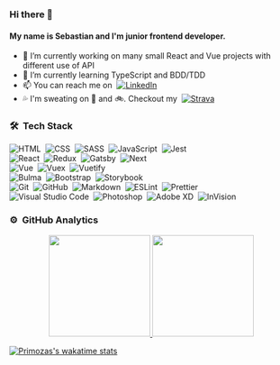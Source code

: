 ### Hi there 👋

#### My name is Sebastian and I'm junior frontend developer.

- 🔭 I’m currently working on many small React and Vue projects with different use of API
- 🌱 I’m currently learning TypeScript and BDD/TDD
- 📫 You can reach me on  &nbsp;<a href="https://www.linkedin.com/in/sebastianbieluczyk/" target="_blank">![LinkedIn](https://img.shields.io/badge/-LinkedIn-0077B5?style=flat&logo=linkedin&logoColor=fff)</a>
- 💦 I'm sweating on 🏃 and 🚲. Checkout my &nbsp;<a href="https://www.strava.com/athletes/21353226" target="_blank">![Strava](https://img.shields.io/badge/-Strava-FC4C02?style=flat&logo=strava&logoColor=fff)</a>

### 🛠 &nbsp;Tech Stack

![HTML](https://img.shields.io/badge/-HTML-333333?style=flat&logo=HTML5)&nbsp;
![CSS](https://img.shields.io/badge/-CSS-333333?style=flat&logo=CSS3&logoColor=1572B6)&nbsp;
![SASS](https://img.shields.io/badge/-SASS-CC6699?style=flat&logo=CSS3)&nbsp;
![JavaScript](https://img.shields.io/badge/-JavaScript-333333?style=flat&logo=javascript)&nbsp;
![Jest](https://img.shields.io/badge/-Jest-C21325?style=flat&logo=Jest)\
![React](https://img.shields.io/badge/-React-333333?style=flat&logo=react)&nbsp;
![Redux](https://img.shields.io/badge/-Redux-764ABC?style=flat&logo=redux)&nbsp;
![Gatsby](https://img.shields.io/badge/-Gatsby-663399?style=flat&logo=gatsby)&nbsp;
![Next](https://img.shields.io/badge/-Next-000?style=flat&logo=next.js)\
![Vue](https://img.shields.io/badge/-Vue.js-333333?style=flat&logo=vue.js)&nbsp;
![Vuex](https://img.shields.io/badge/-Vuex-333333?style=flat&logo=vue.js)&nbsp;
![Vuetify](https://img.shields.io/badge/-Vuetify-1867C0?style=flat&logo=vuetify)\
![Bulma](https://img.shields.io/badge/-Bulma-00D1B2?style=flat&logo=bulma&logoColor=fff)&nbsp;
![Bootstrap](https://img.shields.io/badge/-Bootstrap-563D7C?style=flat&logo=bootstrap&logoColor=fff)&nbsp;
![Storybook](https://img.shields.io/badge/-Storybook-FF4785?style=flat&logo=storybook&logoColor=fff)\
![Git](https://img.shields.io/badge/-Git-333333?style=flat&logo=git)&nbsp;
![GitHub](https://img.shields.io/badge/-GitHub-333333?style=flat&logo=github)&nbsp;
![Markdown](https://img.shields.io/badge/-Markdown-333333?style=flat&logo=markdown)&nbsp;
![ESLint](https://img.shields.io/badge/-ESLint-4B32C3?style=flat&logo=eslint)&nbsp;
![Prettier](https://img.shields.io/badge/-Prettier-F7B93E?style=flat&logo=prettier&logoColor=fff)\
![Visual Studio Code](https://img.shields.io/badge/-Visual%20Studio%20Code-333333?style=flat&logo=visual-studio-code&logoColor=007ACC)&nbsp;
![Photoshop](https://img.shields.io/badge/-Photoshop-333333?style=flat&logo=adobe-photoshop)&nbsp;
![Adobe XD](https://img.shields.io/badge/-Adobe%20XD-FF26BE?style=flat&logo=adobe-xd&logoColor=fff)&nbsp;
![InVision](https://img.shields.io/badge/-InVision-FF3366?style=flat&logo=invision&logoColor=fff)&nbsp;


### ⚙️ &nbsp;GitHub Analytics
<p align="center">
<a href="https://github.com/primocodetoday">
  <img height="180em" src="https://github-readme-stats-eight-theta.vercel.app/api?username=primocodetoday&show_icons=true&theme=vue&include_all_commits=true&count_private=true" />
  <img height="180em" src="https://github-readme-stats-eight-theta.vercel.app/api/top-langs/?username=primocodetoday&layout=compact&theme=vue" /> 
</a>
</p>

[![Primozas's wakatime stats](https://github-readme-stats.vercel.app/api/wakatime?username=@Primoza)](https://wakatime.com/@Primoza)
